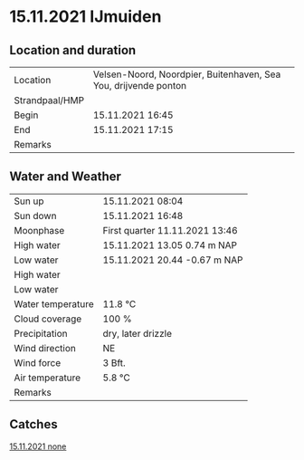 # 15.11.2021 IJmuiden

## Location and duration

| | |
|---|---|
| Location | Velsen-Noord, Noordpier, Buitenhaven, Sea You, drijvende ponton |
| Strandpaal/HMP | |
| Begin | 15.11.2021  16:45 |
| End | 15.11.2021  17:15|
| Remarks | |

## Water and Weather

| | |
|---|---|
| Sun up | 15.11.2021  08:04 |
| Sun down | 15.11.2021  16:48 |
| Moonphase | First quarter 11.11.2021  13:46 |
| High water | 15.11.2021  13.05 0.74 m NAP |
| Low water | 15.11.2021  20.44 -0.67 m NAP |
| High water |  |
| Low water |  |
| Water temperature | 11.8 °C |
| Cloud coverage | 100 % |
| Precipitation | dry, later drizzle |
| Wind direction | NE |
| Wind force | 3 Bft. |
| Air temperature | 5.8 °C |
| Remarks | |

## Catches

[15.11.2021 none](catches/20211115_none.md)

